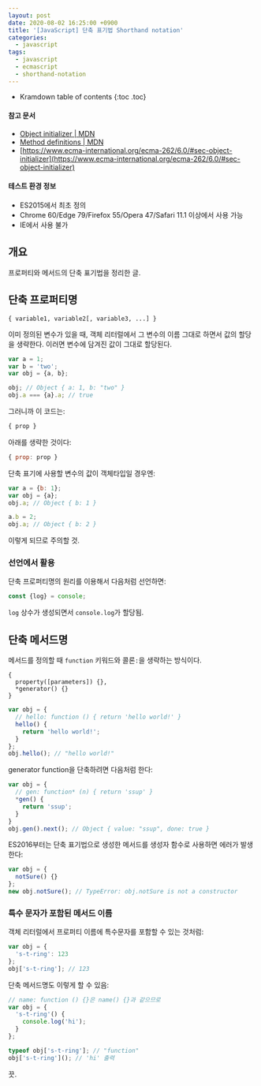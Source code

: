 ```yaml
---
layout: post
date: 2020-08-02 16:25:00 +0900
title: '[JavaScript] 단축 표기법 Shorthand notation'
categories:
  - javascript
tags:
  - javascript
  - ecmascript
  - shorthand-notation
---
```


* Kramdown table of contents
{:toc .toc}

#### 참고 문서

- [Object initializer \| MDN](https://developer.mozilla.org/en-US/docs/Web/JavaScript/Reference/Operators/Object_initializer)
- [Method definitions \| MDN](https://developer.mozilla.org/en-US/docs/Web/JavaScript/Reference/Functions/Method_definitions)
- [https://www.ecma-international.org/ecma-262/6.0/#sec-object-initializer](https://www.ecma-international.org/ecma-262/6.0/#sec-object-initializer)

#### 테스트 환경 정보

- ES2015에서 최초 정의
- Chrome 60/Edge 79/Firefox 55/Opera 47/Safari 11.1 이상에서 사용 가능
- IE에서 사용 불가


## 개요

프로퍼티와 메서드의 단축 표기법을 정리한 글.


## 단축 프로퍼티명

```
{ variable1, variable2[, variable3, ...] }
```

이미 정의된 변수가 있을 때, 객체 리터럴에서 그 변수의 이름 그대로 하면서 값의 할당을 생략한다. 이러면 변수에 담겨진 값이 그대로 할당된다.

```js
var a = 1;
var b = 'two';
var obj = {a, b};

obj; // Object { a: 1, b: "two" }
obj.a === {a}.a; // true
```

그러니까 이 코드는:

```js
{ prop }
```

아래를 생략한 것이다:

```js
{ prop: prop }
```

단축 표기에 사용할 변수의 값이 객체타입일 경우엔:

```js
var a = {b: 1};
var obj = {a};
obj.a; // Object { b: 1 }

a.b = 2;
obj.a; // Object { b: 2 }
```

이렇게 되므로 주의할 것.

### 선언에서 활용

단축 프로퍼티명의 원리를 이용해서 다음처럼 선언하면:

```js
const {log} = console;
```

`log` 상수가 생성되면서 `console.log`가 할당됨.


## 단축 메서드명

메서드를 정의할 때 `function` 키워드와 콜론`:`을 생략하는 방식이다.

```
{
  property([parameters]) {},
  *generator() {}
}
```

```js
var obj = {
  // hello: function () { return 'hello world!' }
  hello() {
    return 'hello world!';
  }
};
obj.hello(); // "hello world!"
```

generator function을 단축하려면 다음처럼 한다:

```js
var obj = {
  // gen: function* (n) { return 'ssup' }
  *gen() {
    return 'ssup';
  }
}
obj.gen().next(); // Object { value: "ssup", done: true }
```

ES2016부터는 단축 표기법으로 생성한 메서드를 생성자 함수로 사용하면 에러가 발생한다:

```js
var obj = {
  notSure() {}
};
new obj.notSure(); // TypeError: obj.notSure is not a constructor
```

### 특수 문자가 포함된 메서드 이름

객체 리터럴에서 프로퍼티 이름에 특수문자를 포함할 수 있는 것처럼:

```js
var obj = {
  's-t-ring': 123
};
obj['s-t-ring']; // 123
```

단축 메서드명도 이렇게 할 수 있음:

```js
// name: function () {}은 name() {}과 같으므로
var obj = {
  's-t-ring'() {
    console.log('hi');
  }
};

typeof obj['s-t-ring']; // "function"
obj['s-t-ring'](); // 'hi' 출력
```

끗.
